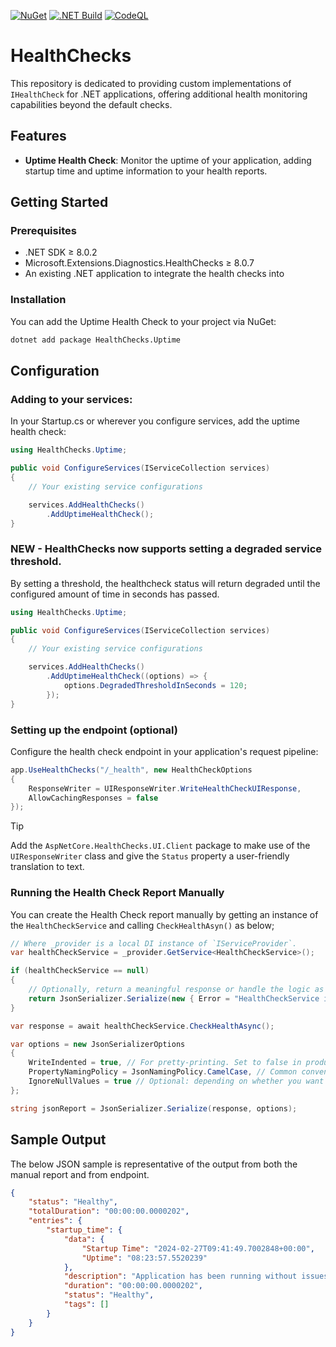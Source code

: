[![NuGet](https://img.shields.io/nuget/vpre/HealthChecks.Uptime.svg)](https://www.nuget.org/packages/HealthChecks.Uptime)
[![.NET Build](https://github.com/StuFrankish/HealthChecks/actions/workflows/dotnet.yml/badge.svg)](https://github.com/StuFrankish/HealthChecks/actions/workflows/dotnet.yml)
[![CodeQL](https://github.com/StuFrankish/HealthChecks/actions/workflows/github-code-scanning/codeql/badge.svg)](https://github.com/StuFrankish/HealthChecks/actions/workflows/github-code-scanning/codeql)

# HealthChecks

This repository is dedicated to providing custom implementations of `IHealthCheck` for .NET applications, offering additional health monitoring capabilities beyond the default checks.

## Features

- **Uptime Health Check**: Monitor the uptime of your application, adding startup time and uptime information to your health reports.

## Getting Started

### Prerequisites

- .NET SDK ≥ 8.0.2
- Microsoft.Extensions.Diagnostics.HealthChecks ≥ 8.0.7
- An existing .NET application to integrate the health checks into

### Installation

You can add the Uptime Health Check to your project via NuGet:
```bash
dotnet add package HealthChecks.Uptime
```

## Configuration
### Adding to your services:
In your Startup.cs or wherever you configure services, add the uptime health check:

```c#
using HealthChecks.Uptime;

public void ConfigureServices(IServiceCollection services)
{
    // Your existing service configurations

    services.AddHealthChecks()
        .AddUptimeHealthCheck();
}
```

### NEW - HealthChecks now supports setting a degraded service threshold.
By setting a threshold, the healthcheck status will return degraded until the configured amount of time in seconds has passed.
```c#
using HealthChecks.Uptime;

public void ConfigureServices(IServiceCollection services)
{
    // Your existing service configurations

    services.AddHealthChecks()
        .AddUptimeHealthCheck((options) => {
            options.DegradedThresholdInSeconds = 120;
        });
}
```

### Setting up the endpoint (optional)
Configure the health check endpoint in your application's request pipeline:
```c#
app.UseHealthChecks("/_health", new HealthCheckOptions
{
    ResponseWriter = UIResponseWriter.WriteHealthCheckUIResponse,
    AllowCachingResponses = false
});
```
> [!TIP]
> Add the `AspNetCore.HealthChecks.UI.Client` package to make use of the `UIResponseWriter` class and give the `Status` property a user-friendly translation to text.


### Running the Health Check Report Manually
You can create the Health Check report manually by getting an instance of the `HealthCheckService` and calling `CheckHealthAsyn()` as below;
```c#
// Where _provider is a local DI instance of `IServiceProvider`.
var healthCheckService = _provider.GetService<HealthCheckService>();

if (healthCheckService == null)
{
    // Optionally, return a meaningful response or handle the logic as required
    return JsonSerializer.Serialize(new { Error = "HealthCheckService is not available." });
}

var response = await healthCheckService.CheckHealthAsync();

var options = new JsonSerializerOptions
{
    WriteIndented = true, // For pretty-printing. Set to false in production for compact JSON.
    PropertyNamingPolicy = JsonNamingPolicy.CamelCase, // Common convention for JSON property names.
    IgnoreNullValues = true // Optional: depending on whether you want to include properties with null values.
};

string jsonReport = JsonSerializer.Serialize(response, options);
```

## Sample Output
The below JSON sample is representative of the output from both the manual report and from endpoint.
```json
{
    "status": "Healthy",
    "totalDuration": "00:00:00.0000202",
    "entries": {
        "startup_time": {
            "data": {
                "Startup Time": "2024-02-27T09:41:49.7002848+00:00",
                "Uptime": "08:23:57.5520239"
            },
            "description": "Application has been running without issues.",
            "duration": "00:00:00.0000202",
            "status": "Healthy",
            "tags": []
        }
    }
}
```
